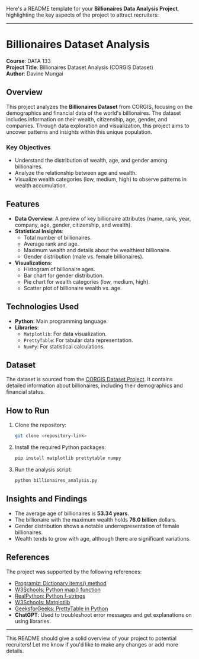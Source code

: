 Here's a README template for your **Billionaires Data Analysis Project**, highlighting the key aspects of the project to attract recruiters:

---

# Billionaires Dataset Analysis

**Course**: DATA 133  
**Project Title**: Billionaires Dataset Analysis (CORGIS Dataset)  
**Author**: Davine Mungai

## Overview

This project analyzes the **Billionaires Dataset** from CORGIS, focusing on the demographics and financial data of the world's billionaires. The dataset includes information on their wealth, citizenship, age, gender, and companies. Through data exploration and visualization, this project aims to uncover patterns and insights within this unique population.

### Key Objectives
- Understand the distribution of wealth, age, and gender among billionaires.
- Analyze the relationship between age and wealth.
- Visualize wealth categories (low, medium, high) to observe patterns in wealth accumulation.
  
## Features

- **Data Overview**: A preview of key billionaire attributes (name, rank, year, company, age, gender, citizenship, and wealth).
- **Statistical Insights**:
  - Total number of billionaires.
  - Average rank and age.
  - Maximum wealth and details about the wealthiest billionaire.
  - Gender distribution (male vs. female billionaires).
- **Visualizations**:
  - Histogram of billionaire ages.
  - Bar chart for gender distribution.
  - Pie chart for wealth categories (low, medium, high).
  - Scatter plot of billionaire wealth vs. age.

## Technologies Used

- **Python**: Main programming language.
- **Libraries**:
  - `Matplotlib`: For data visualization.
  - `PrettyTable`: For tabular data representation.
  - `NumPy`: For statistical calculations.

## Dataset

The dataset is sourced from the [CORGIS Dataset Project](https://corgis-edu.github.io/corgis/python/billionaires/). It contains detailed information about billionaires, including their demographics and financial status.

## How to Run

1. Clone the repository:
    ```bash
    git clone <repository-link>
    ```
2. Install the required Python packages:
    ```bash
    pip install matplotlib prettytable numpy
    ```
3. Run the analysis script:
    ```bash
    python billionaires_analysis.py
    ```

## Insights and Findings

- The average age of billionaires is **53.34 years**.
- The billionaire with the maximum wealth holds **76.0 billion** dollars.
- Gender distribution shows a notable underrepresentation of female billionaires.
- Wealth tends to grow with age, although there are significant variations.

## References

The project was supported by the following references:

- [Programiz: Dictionary items() method](https://www.programiz.com/python-programming/methods/dictionary/items)
- [W3Schools: Python map() function](https://www.w3schools.com/python/ref_func_map.asp)
- [RealPython: Python f-strings](https://realpython.com/python-f-strings/)
- [W3Schools: Matplotlib](https://www.w3schools.com/python/matplotlib_pyplot.asp)
- [GeeksforGeeks: PrettyTable in Python](https://www.geeksforgeeks.org/creating-tables-with-prettytable-library-python/)
- **ChatGPT**: Used to troubleshoot error messages and get explanations on using libraries.

---

This README should give a solid overview of your project to potential recruiters! Let me know if you'd like to make any changes or add more details.
